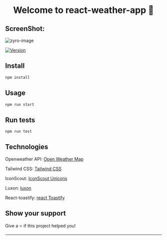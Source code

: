 <h1 align="center">Welcome to react-weather-app 👋</h1>

## ScreenShot:

![zyro-image](https://user-images.githubusercontent.com/87941390/177059870-968881b7-54da-48c2-bec4-d19bb81d02c6.png)


  <a href="https://www.npmjs.com/package/react-weather-app" target="_blank">
    <img alt="Version" src="https://img.shields.io/npm/v/react-weather-app.svg">
  </a>
</p>

## Install

```sh
npm install
```

## Usage

```sh
npm run start
```

## Run tests

```sh
npm run test
```

## Technologies

<p>
  Openweather API: <a href="https://openweathermap.org">Open Weather Map<a/>
</p>
<p>
  Tailwind CSS: <a href="https://tailwindcss.com/docs/guides/create-react-app">Tailwind CSS<a/>
</p>
<p>
  IconScout: <a href="https://iconscout.com/unicons">IconScout Unicons<a/>
</p>
<p>
  Luxon: <a href="https://www.npmjs.com/package/luxon">luxon<a/>
</p>
<p>
  React-toastify: <a href="https://www.npmjs.com/package/react-toastify">react Toastify<a/>
</p>


## Show your support

Give a ⭐️ if this project helped you!

---
